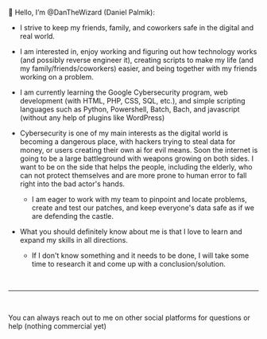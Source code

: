 👋 Hello, I’m @DanTheWizard (Daniel Palmik):
- I strive to keep my friends, family, and coworkers safe in the digital and real world.
- I am interested in, enjoy working and figuring out how technology works (and possibly reverse engineer it), creating scripts to make my life (and my family/friends/coworkers) easier, and being together with my friends working on a problem.
- I am currently learning the Google Cybersecurity program, web development (with HTML, PHP, CSS, SQL, etc.), and simple scripting languages such as Python, Powershell, Batch, Bach, and javascript (without any help of plugins like WordPress)
- Cybersecurity is one of my main interests as the digital world is becoming a dangerous place, with hackers trying to steal data for money, or users creating their own ai for evil means. Soon the internet is going to be a large battleground with weapons growing on both sides. I want to be on the side that helps the people, including the elderly, who can not protect themselves and are more prone to human error to fall right into the bad actor's hands.
  - I am eager to work with my team to pinpoint and locate problems, create and test our patches, and keep everyone's data safe as if we are defending the castle.

- What you should definitely know about me is that I love to learn and expand my skills in all directions.
  - If I don't know something and it needs to be done, I will take some time to research it and come up with a conclusion/solution.


<br>

<hr>

<br>

You can always reach out to me on other social platforms for questions or help (nothing commercial yet)


<!---


- Please start off with your title properly (as I am also helping out other people, and my inbox has lots of emails)


- 👀 I’m interested in ...
- 🌱 I’m currently learning ...
- 💞️ I’m looking to collaborate on ...
- 📫 How to reach me ...


DanTheWizard/DanTheWizard is a ✨ special ✨ repository because its `README.md` (this file) appears on your GitHub profile.
You can click the Preview link to take a look at your changes.
--->
